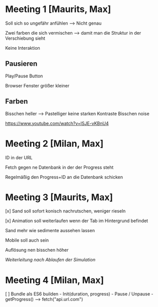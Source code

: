 # Meeting 1 [Maurits, Max]

Soll sich so ungefähr anfühlen --> Nicht genau

Zwei farben die sich vermischen --> damit man die Struktur in der Verschiebung sieht

Keine Interaktion

## Pausieren

Play/Pause Button

Browser Fenster größer kleiner

## Farben

Bisschen heller --> Pastelliger
keine starken Kontraste
Bisschen noise

https://www.youtube.com/watch?v=lSJE-vKBnU4


# Meeting 2 [Milan, Max]

ID in der URL

Fetch gegen ne Datenbank in der der Progress steht

Regelmäßig den Progress+ID an die Datenbank schicken

# Meeting 3 [Maurits, Max]

[x] Sand soll sofort konisch nachrutschen, weniger rieseln

[x] Animation soll weiterlaufen wenn der Tab im Hintergrund befindet

Sand mehr wie sedimente aussehen lassen

Mobile soll auch sein

Auflösung nen bisschen höher

*Weiterleitung nach Ablaufen der Simulation*

# Meeting 4 [Milan, Max]

[ ] Bundle als ES6 builden
    - Init(duration, progress)
    - Pause / Unpause
    - getProgress() 
      --> fetch("api.url.com")